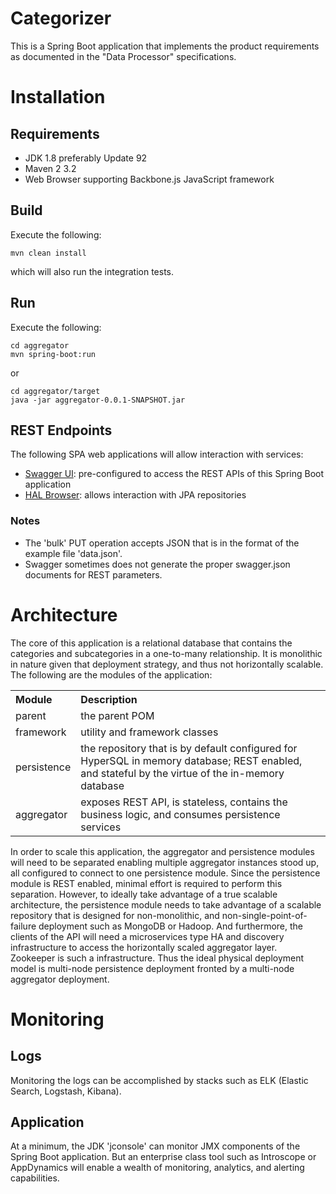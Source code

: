 # CategorizerThis is a Spring Boot application that implements the product requirements as documented in the "Data Processor" specifications.# Installation## Requirements* JDK 1.8 preferably Update 92* Maven 2 3.2* Web Browser supporting Backbone.js JavaScript framework## BuildExecute the following:    mvn clean installwhich will also run the integration tests.## RunExecute the following:    cd aggregator    mvn spring-boot:runor    cd aggregator/target    java -jar aggregator-0.0.1-SNAPSHOT.jar    ## REST EndpointsThe following SPA web applications will allow interaction with services:* [Swagger UI](http://localhost:8008/webjars/swagger-ui/index.html?/url=http://localhost:8008/services/swagger.json): pre-configured to access the REST APIs of this Spring Boot application* [HAL Browser](http://localhost:8008/webjars/hal-browser/browser.html): allows interaction with JPA repositories ### Notes* The 'bulk' PUT operation accepts JSON that is in the format of the example file 'data.json'.* Swagger sometimes does not generate the proper swagger.json documents for REST parameters.# ArchitectureThe core of this application is a relational database that contains the categories and subcategories in a one-to-many relationship.  It ismonolithic in nature given that deployment strategy, and thus not horizontally scalable.  The following are the modules of the application:  <table>  <tr>      <th align="left">Module</td>      <th align="left">Description</td>  </tr>  <tr>      <td>parent</td>      <td>the parent POM</td>  </tr>  <tr>      <td>framework</td>      <td>utility and framework classes</td>  </tr>  <tr>      <td>persistence</td>      <td>the repository that is by default configured for HyperSQL in memory database; REST enabled, and stateful by the virtue      of the in-memory database</td>  </tr>  <tr>      <td>aggregator</td>      <td>exposes REST API, is stateless, contains the business logic, and consumes persistence services</td>  </tr></table>In order to scale this application, the aggregator and persistence modules will need to be separated enabling multiple aggregator instancesstood up, all configured to connect to one persistence module.  Since the persistence module is REST enabled, minimaleffort is required to perform this separation.  However, to ideally take advantage of a true scalable architecture, the persistence module needsto take advantage of a scalable repository that is designed for non-monolithic, and non-single-point-of-failure deployment such as MongoDB or Hadoop.  Andfurthermore, the clients of the API will need a microservices type HA and discovery infrastructure to access the horizontally scaled aggregator layer.  Zookeeper is such a infrastructure.  Thus the ideal physical deployment model is multi-node persistence deployment fronted by a multi-nodeaggregator deployment.# Monitoring## LogsMonitoring the logs can be accomplished by stacks such as ELK (Elastic Search, Logstash, Kibana).## ApplicationAt a minimum, the JDK 'jconsole' can monitor JMX components of the Spring Boot application.  But an enterprise class tool such as Introscope or AppDynamics will enable a wealth of monitoring, analytics, and alerting capabilities.